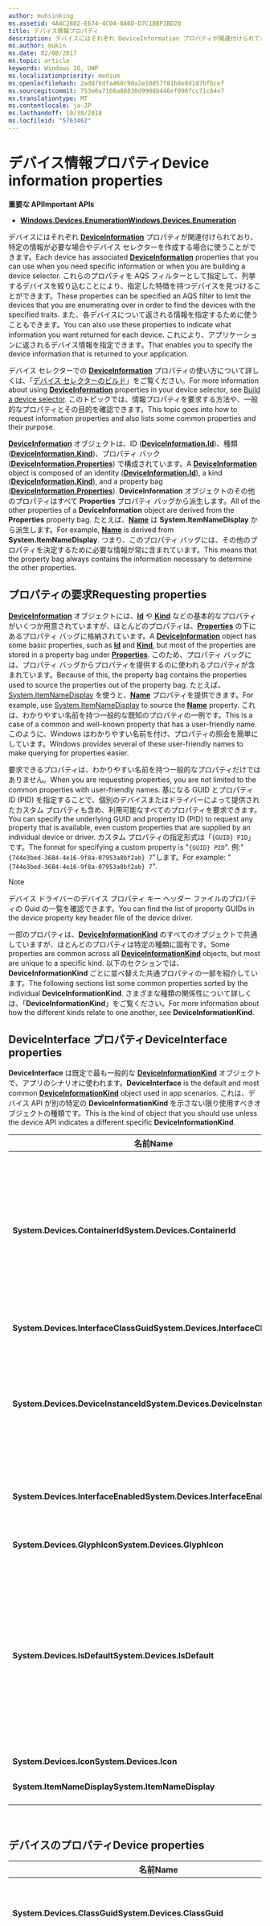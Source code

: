 ```yaml
---
author: muhsinking
ms.assetid: 4A4C2802-E674-4C04-8A6D-D7C1BBF1BD20
title: デバイス情報プロパティ
description: デバイスにはそれぞれ DeviceInformation プロパティが関連付けられており、特定の情報が必要な場合やデバイス セレクターを作成する場合に使うことができます。
ms.author: mukin
ms.date: 02/08/2017
ms.topic: article
keywords: Windows 10, UWP
ms.localizationpriority: medium
ms.openlocfilehash: 2ad87bdfa468c98a2e10d57f81b8e8d187bfbcef
ms.sourcegitcommit: 753e0a7160a88830d9908b446ef0907cc71c64e7
ms.translationtype: MT
ms.contentlocale: ja-JP
ms.lasthandoff: 10/30/2018
ms.locfileid: "5763462"
---
```

# <a name="device-information-properties"></a><span data-ttu-id="94efa-104">デバイス情報プロパティ</span><span class="sxs-lookup"><span data-stu-id="94efa-104">Device information properties</span></span>



**<span data-ttu-id="94efa-105">重要な API</span><span class="sxs-lookup"><span data-stu-id="94efa-105">Important APIs</span></span>**

- [**<span data-ttu-id="94efa-106">Windows.Devices.Enumeration</span><span class="sxs-lookup"><span data-stu-id="94efa-106">Windows.Devices.Enumeration</span></span>**](https://docs.microsoft.com/en-us/uwp/api/Windows.Devices.Enumeration)

<span data-ttu-id="94efa-107">デバイスにはそれぞれ [**DeviceInformation**](https://msdn.microsoft.com/library/windows/apps/BR225393) プロパティが関連付けられており、特定の情報が必要な場合やデバイス セレクターを作成する場合に使うことができます。</span><span class="sxs-lookup"><span data-stu-id="94efa-107">Each device has associated [**DeviceInformation**](https://msdn.microsoft.com/library/windows/apps/BR225393) properties that you can use when you need specific information or when you are building a device selector.</span></span> <span data-ttu-id="94efa-108">これらのプロパティを AQS フィルターとして指定して、列挙するデバイスを絞り込むことにより、指定した特徴を持つデバイスを見つけることができます。</span><span class="sxs-lookup"><span data-stu-id="94efa-108">These properties can be specified an AQS filter to limit the devices that you are enumerating over in order to find the devices with the specified traits.</span></span> <span data-ttu-id="94efa-109">また、各デバイスについて返される情報を指定するために使うこともできます。</span><span class="sxs-lookup"><span data-stu-id="94efa-109">You can also use these properties to indicate what information you want returned for each device.</span></span> <span data-ttu-id="94efa-110">これにより、アプリケーションに返されるデバイス情報を指定できます。</span><span class="sxs-lookup"><span data-stu-id="94efa-110">That enables you to specify the device information that is returned to your application.</span></span>

<span data-ttu-id="94efa-111">デバイス セレクターでの [**DeviceInformation**](https://msdn.microsoft.com/library/windows/apps/BR225393) プロパティの使い方について詳しくは、「[デバイス セレクターのビルド](build-a-device-selector.md)」をご覧ください。</span><span class="sxs-lookup"><span data-stu-id="94efa-111">For more information about using [**DeviceInformation**](https://msdn.microsoft.com/library/windows/apps/BR225393) properties in your device selector, see [Build a device selector](build-a-device-selector.md).</span></span> <span data-ttu-id="94efa-112">このトピックでは、情報プロパティを要求する方法や、一般的なプロパティとその目的を確認できます。</span><span class="sxs-lookup"><span data-stu-id="94efa-112">This topic goes into how to request information properties and also lists some common properties and their purpose.</span></span>

<span data-ttu-id="94efa-113">[**DeviceInformation**](https://msdn.microsoft.com/library/windows/apps/BR225393) オブジェクトは、ID ([**DeviceInformation.Id**](https://msdn.microsoft.com/library/windows/apps/windows.devices.enumeration.deviceinformation.id))、種類 ([**DeviceInformation.Kind**](https://msdn.microsoft.com/library/windows/apps/windows.devices.enumeration.deviceinformation.kind.aspx))、プロパティ バック ([**DeviceInformation.Properties**](https://msdn.microsoft.com/library/windows/apps/windows.devices.enumeration.deviceinformation.properties.aspx)) で構成されています。</span><span class="sxs-lookup"><span data-stu-id="94efa-113">A [**DeviceInformation**](https://msdn.microsoft.com/library/windows/apps/BR225393) object is composed of an identity ([**DeviceInformation.Id**](https://msdn.microsoft.com/library/windows/apps/windows.devices.enumeration.deviceinformation.id)), a kind ([**DeviceInformation.Kind**](https://msdn.microsoft.com/library/windows/apps/windows.devices.enumeration.deviceinformation.kind.aspx)), and a property bag ([**DeviceInformation.Properties**](https://msdn.microsoft.com/library/windows/apps/windows.devices.enumeration.deviceinformation.properties.aspx)).</span></span> <span data-ttu-id="94efa-114">**DeviceInformation** オブジェクトのその他のプロパティはすべて **Properties** プロパティ バッグから派生します。</span><span class="sxs-lookup"><span data-stu-id="94efa-114">All of the other properties of a **DeviceInformation** object are derived from the **Properties** property bag.</span></span> <span data-ttu-id="94efa-115">たとえば、[**Name**](https://msdn.microsoft.com/library/windows/apps/windows.devices.enumeration.deviceinformation.name) は **System.ItemNameDisplay** から派生します。</span><span class="sxs-lookup"><span data-stu-id="94efa-115">For example, [**Name**](https://msdn.microsoft.com/library/windows/apps/windows.devices.enumeration.deviceinformation.name) is derived from **System.ItemNameDisplay**.</span></span> <span data-ttu-id="94efa-116">つまり、このプロパティ バッグには、その他のプロパティを決定するために必要な情報が常に含まれています。</span><span class="sxs-lookup"><span data-stu-id="94efa-116">This means that the property bag always contains the information necessary to determine the other properties.</span></span>

## <a name="requesting-properties"></a><span data-ttu-id="94efa-117">プロパティの要求</span><span class="sxs-lookup"><span data-stu-id="94efa-117">Requesting properties</span></span>

<span data-ttu-id="94efa-118">[**DeviceInformation**](https://msdn.microsoft.com/library/windows/apps/BR225393) オブジェクトには、[**Id**](https://msdn.microsoft.com/library/windows/apps/windows.devices.enumeration.deviceinformation.id) や [**Kind**](https://msdn.microsoft.com/library/windows/apps/windows.devices.enumeration.deviceinformation.kind.aspx) などの基本的なプロパティがいくつか用意されていますが、ほとんどのプロパティは、[**Properties**](https://msdn.microsoft.com/library/windows/apps/windows.devices.enumeration.deviceinformation.properties.aspx) の下にあるプロパティ バッグに格納されています。</span><span class="sxs-lookup"><span data-stu-id="94efa-118">A [**DeviceInformation**](https://msdn.microsoft.com/library/windows/apps/BR225393) object has some basic properties, such as [**Id**](https://msdn.microsoft.com/library/windows/apps/windows.devices.enumeration.deviceinformation.id) and [**Kind**](https://msdn.microsoft.com/library/windows/apps/windows.devices.enumeration.deviceinformation.kind.aspx), but most of the properties are stored in a property bag under [**Properties**](https://msdn.microsoft.com/library/windows/apps/windows.devices.enumeration.deviceinformation.properties.aspx).</span></span> <span data-ttu-id="94efa-119">このため、プロパティ バッグには、プロパティ バッグからプロパティを提供するのに使われるプロパティが含まれています。</span><span class="sxs-lookup"><span data-stu-id="94efa-119">Because of this, the property bag contains the properties used to source the properties out of the property bag.</span></span> <span data-ttu-id="94efa-120">たとえば、[System.ItemNameDisplay](https://msdn.microsoft.com/library/windows/desktop/Bb760770) を使うと、[**Name**](https://msdn.microsoft.com/library/windows/apps/windows.devices.enumeration.deviceinformation.name) プロパティを提供できます。</span><span class="sxs-lookup"><span data-stu-id="94efa-120">For example, use [System.ItemNameDisplay](https://msdn.microsoft.com/library/windows/desktop/Bb760770) to source the [**Name**](https://msdn.microsoft.com/library/windows/apps/windows.devices.enumeration.deviceinformation.name) property.</span></span> <span data-ttu-id="94efa-121">これは、わかりやすい名前を持つ一般的な既知のプロパティの一例です。</span><span class="sxs-lookup"><span data-stu-id="94efa-121">This is a case of a common and well-known property that has a user-friendly name.</span></span> <span data-ttu-id="94efa-122">このように、Windows はわかりやすい名前を付け、プロパティの照会を簡単にしています。</span><span class="sxs-lookup"><span data-stu-id="94efa-122">Windows provides several of these user-friendly names to make querying for properties easier.</span></span>

<span data-ttu-id="94efa-123">要求できるプロパティは、わかりやすい名前を持つ一般的なプロパティだけではありません。</span><span class="sxs-lookup"><span data-stu-id="94efa-123">When you are requesting properties, you are not limited to the common properties with user-friendly names.</span></span> <span data-ttu-id="94efa-124">基になる GUID とプロパティ ID (PID) を指定することで、個別のデバイスまたはドライバーによって提供されたカスタム プロパティも含め、利用可能なすべてのプロパティを要求できます。</span><span class="sxs-lookup"><span data-stu-id="94efa-124">You can specify the underlying GUID and property ID (PID) to request any property that is available, even custom properties that are supplied by an individual device or driver.</span></span> <span data-ttu-id="94efa-125">カスタム プロパティの指定形式は「`{GUID} PID`」です。</span><span class="sxs-lookup"><span data-stu-id="94efa-125">The format for specifying a custom property is "`{GUID} PID`".</span></span> <span data-ttu-id="94efa-126">例:"`{744e3bed-3684-4e16-9f8a-07953a8bf2ab} 7`"します。</span><span class="sxs-lookup"><span data-stu-id="94efa-126">For example: "`{744e3bed-3684-4e16-9f8a-07953a8bf2ab} 7`".</span></span> 

> [!Note]
> <span data-ttu-id="94efa-127">デバイス ドライバーのデバイス プロパティ キー ヘッダー ファイルのプロパティの Guid の一覧を確認できます。</span><span class="sxs-lookup"><span data-stu-id="94efa-127">You can find the list of property GUIDs in the device property key header file of the device driver.</span></span>

<span data-ttu-id="94efa-128">一部のプロパティは、[**DeviceInformationKind**](https://msdn.microsoft.com/library/windows/apps/windows.devices.enumeration.deviceinformationkind) のすべてのオブジェクトで共通していますが、ほとんどのプロパティは特定の種類に固有です。</span><span class="sxs-lookup"><span data-stu-id="94efa-128">Some properties are common across all [**DeviceInformationKind**](https://msdn.microsoft.com/library/windows/apps/windows.devices.enumeration.deviceinformationkind) objects, but most are unique to a specific kind.</span></span> <span data-ttu-id="94efa-129">以下のセクションでは、**DeviceInformationKind** ごとに並べ替えた共通プロパティの一部を紹介しています。</span><span class="sxs-lookup"><span data-stu-id="94efa-129">The following sections list some common properties sorted by the individual **DeviceInformationKind**.</span></span> <span data-ttu-id="94efa-130">さまざまな種類の関係性について詳しくは、「**DeviceInformationKind**」をご覧ください。</span><span class="sxs-lookup"><span data-stu-id="94efa-130">For more information about how the different kinds relate to one another, see **DeviceInformationKind**.</span></span>

## <a name="deviceinterface-properties"></a><span data-ttu-id="94efa-131">DeviceInterface プロパティ</span><span class="sxs-lookup"><span data-stu-id="94efa-131">DeviceInterface properties</span></span>

<span data-ttu-id="94efa-132">**DeviceInterface** は既定で最も一般的な [**DeviceInformationKind**](https://msdn.microsoft.com/library/windows/apps/windows.devices.enumeration.deviceinformationkind) オブジェクトで、アプリのシナリオに使われます。</span><span class="sxs-lookup"><span data-stu-id="94efa-132">**DeviceInterface** is the default and most common [**DeviceInformationKind**](https://msdn.microsoft.com/library/windows/apps/windows.devices.enumeration.deviceinformationkind) object used in app scenarios.</span></span> <span data-ttu-id="94efa-133">これは、デバイス API が別の特定の **DeviceInformationKind** を示さない限り使用すべきオブジェクトの種類です。</span><span class="sxs-lookup"><span data-stu-id="94efa-133">This is the kind of object that you should use unless the device API indicates a different specific **DeviceInformationKind**.</span></span>

| <span data-ttu-id="94efa-134">名前</span><span class="sxs-lookup"><span data-stu-id="94efa-134">Name</span></span>                                  | <span data-ttu-id="94efa-135">種類</span><span class="sxs-lookup"><span data-stu-id="94efa-135">Type</span></span>    | <span data-ttu-id="94efa-136">説明</span><span class="sxs-lookup"><span data-stu-id="94efa-136">Description</span></span>                                                                                                                                                                                                                                                                                                                                                                                               |
|---------------------------------------|---------|-----------------------------------------------------------------------------------------------------------------------------------------------------------------------------------------------------------------------------------------------------------------------------------------------------------------------------------------------------------------------------------------------------------|
| **<span data-ttu-id="94efa-137">System.Devices.ContainerId</span><span class="sxs-lookup"><span data-stu-id="94efa-137">System.Devices.ContainerId</span></span>**        | <span data-ttu-id="94efa-138">GUID</span><span class="sxs-lookup"><span data-stu-id="94efa-138">GUID</span></span>    | <span data-ttu-id="94efa-139">この **DeviceInterface** を含む **Device** が含まれている **DeviceInformationKind.DeviceContainer** の ID。</span><span class="sxs-lookup"><span data-stu-id="94efa-139">Identity of the **DeviceInformationKind.DeviceContainer** that contains the **Device** containing this **DeviceInterface**.</span></span> <span data-ttu-id="94efa-140">この値を **DeviceInformationKind.DeviceContainer** と共に [**CreateFromIdAsync**](https://msdn.microsoft.com/library/windows/apps/windows.devices.enumeration.deviceinformation.createfromidasync) に渡すと、適切なコンテナーを見つけることができます。</span><span class="sxs-lookup"><span data-stu-id="94efa-140">You can pass this value to [**CreateFromIdAsync**](https://msdn.microsoft.com/library/windows/apps/windows.devices.enumeration.deviceinformation.createfromidasync) along with **DeviceInformationKind.DeviceContainer** to find the appropriate container.</span></span>                                                                                    |
| **<span data-ttu-id="94efa-141">System.Devices.InterfaceClassGuid</span><span class="sxs-lookup"><span data-stu-id="94efa-141">System.Devices.InterfaceClassGuid</span></span>** | <span data-ttu-id="94efa-142">GUID</span><span class="sxs-lookup"><span data-stu-id="94efa-142">GUID</span></span>    | <span data-ttu-id="94efa-143">このインターフェイスが表すインターフェイス クラス GUID。</span><span class="sxs-lookup"><span data-stu-id="94efa-143">The interface class GUID this interface represents.</span></span>                                                                                                                                                                                                                                                                                                                                                       |
| **<span data-ttu-id="94efa-144">System.Devices.DeviceInstanceId</span><span class="sxs-lookup"><span data-stu-id="94efa-144">System.Devices.DeviceInstanceId</span></span>**   | <span data-ttu-id="94efa-145">String</span><span class="sxs-lookup"><span data-stu-id="94efa-145">String</span></span>  | <span data-ttu-id="94efa-146">親 **DeviceInformationKind.Device** の ID。</span><span class="sxs-lookup"><span data-stu-id="94efa-146">Identity of the parent **DeviceInformationKind.Device**.</span></span> <span data-ttu-id="94efa-147">この値を **DeviceInformationKind.Device** と共に [**CreateFromIdAsync**](https://msdn.microsoft.com/library/windows/apps/windows.devices.enumeration.deviceinformation.createfromidasync) に渡すと、適切なデバイスを見つけることができます。</span><span class="sxs-lookup"><span data-stu-id="94efa-147">You can pass this value to [**CreateFromIdAsync**](https://msdn.microsoft.com/library/windows/apps/windows.devices.enumeration.deviceinformation.createfromidasync) along with **DeviceInformationKind.Device** to find the appropriate device.</span></span>                                                                                                                                                                   |
| **<span data-ttu-id="94efa-148">System.Devices.InterfaceEnabled</span><span class="sxs-lookup"><span data-stu-id="94efa-148">System.Devices.InterfaceEnabled</span></span>**   | <span data-ttu-id="94efa-149">Boolean</span><span class="sxs-lookup"><span data-stu-id="94efa-149">Boolean</span></span> | <span data-ttu-id="94efa-150">インターフェイスが有効かどうかを示します。</span><span class="sxs-lookup"><span data-stu-id="94efa-150">Indicates if the interface is enabled.</span></span> <span data-ttu-id="94efa-151">[**DeviceInformation.IsEnabled**](https://msdn.microsoft.com/library/windows/apps/windows.devices.enumeration.deviceinformation.isenabled) はこのプロパティから派生します。</span><span class="sxs-lookup"><span data-stu-id="94efa-151">[**DeviceInformation.IsEnabled**](https://msdn.microsoft.com/library/windows/apps/windows.devices.enumeration.deviceinformation.isenabled) is derived from this property.</span></span>                                                                                                                                                                                                                                                           |
| **<span data-ttu-id="94efa-152">System.Devices.GlyphIcon</span><span class="sxs-lookup"><span data-stu-id="94efa-152">System.Devices.GlyphIcon</span></span>**          | <span data-ttu-id="94efa-153">String</span><span class="sxs-lookup"><span data-stu-id="94efa-153">String</span></span>  | <span data-ttu-id="94efa-154">グリフのアイコン パス。</span><span class="sxs-lookup"><span data-stu-id="94efa-154">Icon path for the glyph.</span></span>                                                                                                                                                                                                                                                                                                                                                                                  |
| **<span data-ttu-id="94efa-155">System.Devices.IsDefault</span><span class="sxs-lookup"><span data-stu-id="94efa-155">System.Devices.IsDefault</span></span>**          | <span data-ttu-id="94efa-156">Boolean</span><span class="sxs-lookup"><span data-stu-id="94efa-156">Boolean</span></span> | <span data-ttu-id="94efa-157">これが **System.Devices.InterfaceClassGuid** の既定のデバイスかどうかを示します。</span><span class="sxs-lookup"><span data-stu-id="94efa-157">Indicates whether this is the default device for the **System.Devices.InterfaceClassGuid**.</span></span> <span data-ttu-id="94efa-158">これは主にプリンターに使われます。</span><span class="sxs-lookup"><span data-stu-id="94efa-158">This is mainly used for printers.</span></span> <span data-ttu-id="94efa-159">オーディオの既定値が複数存在するため、これはオーディオでは機能しません。</span><span class="sxs-lookup"><span data-stu-id="94efa-159">This does not work for audio since there are multiple audio defaults.</span></span> <span data-ttu-id="94efa-160">オーディオの既定値を取得するには、[**GetDefaultAudioRenderId**](https://msdn.microsoft.com/library/windows/apps/BR226819) または [**GetDefaultAudioCaptureId**](https://msdn.microsoft.com/library/windows/apps/BR226818) を使います。</span><span class="sxs-lookup"><span data-stu-id="94efa-160">Use [**GetDefaultAudioRenderId**](https://msdn.microsoft.com/library/windows/apps/BR226819) or [**GetDefaultAudioCaptureId**](https://msdn.microsoft.com/library/windows/apps/BR226818) to get audio defaults.</span></span> |
| **<span data-ttu-id="94efa-161">System.Devices.Icon</span><span class="sxs-lookup"><span data-stu-id="94efa-161">System.Devices.Icon</span></span>**               | <span data-ttu-id="94efa-162">String</span><span class="sxs-lookup"><span data-stu-id="94efa-162">String</span></span>  | <span data-ttu-id="94efa-163">アイコンのパス。</span><span class="sxs-lookup"><span data-stu-id="94efa-163">Icon path.</span></span>                                                                                                                                                                                                                                                                                                                                                                                                |
| **<span data-ttu-id="94efa-164">System.ItemNameDisplay</span><span class="sxs-lookup"><span data-stu-id="94efa-164">System.ItemNameDisplay</span></span>**            | <span data-ttu-id="94efa-165">String</span><span class="sxs-lookup"><span data-stu-id="94efa-165">String</span></span>  | <span data-ttu-id="94efa-166">デバイス オブジェクトに最適な表示名。</span><span class="sxs-lookup"><span data-stu-id="94efa-166">The best display name for the device object.</span></span>                                                                                                                                                                                                                                                                                                                                                              |

 

## <a name="device-properties"></a><span data-ttu-id="94efa-167">デバイスのプロパティ</span><span class="sxs-lookup"><span data-stu-id="94efa-167">Device properties</span></span>

| <span data-ttu-id="94efa-168">名前</span><span class="sxs-lookup"><span data-stu-id="94efa-168">Name</span></span>                                  | <span data-ttu-id="94efa-169">種類</span><span class="sxs-lookup"><span data-stu-id="94efa-169">Type</span></span>       | <span data-ttu-id="94efa-170">説明</span><span class="sxs-lookup"><span data-stu-id="94efa-170">Description</span></span>                                                                                                                                                                                                                                                                              |
|---------------------------------------|------------|------------------------------------------------------------------------------------------------------------------------------------------------------------------------------------------------------------------------------------------------------------------------------------------|
| **<span data-ttu-id="94efa-171">System.Devices.ClassGuid</span><span class="sxs-lookup"><span data-stu-id="94efa-171">System.Devices.ClassGuid</span></span>**          | <span data-ttu-id="94efa-172">GUID</span><span class="sxs-lookup"><span data-stu-id="94efa-172">GUID</span></span>       | <span data-ttu-id="94efa-173">デバイスのインストール時に使われるデバイス クラス。</span><span class="sxs-lookup"><span data-stu-id="94efa-173">Device class used during device installation.</span></span> <span data-ttu-id="94efa-174">詳しくは、「[デバイス セットアップ クラス](https://msdn.microsoft.com/library/windows/hardware/Ff541509)」をご覧ください。</span><span class="sxs-lookup"><span data-stu-id="94efa-174">For more information, see [Device Setup Classes](https://msdn.microsoft.com/library/windows/hardware/Ff541509).</span></span>                                                                                                                                                            |
| **<span data-ttu-id="94efa-175">System.Devices.CompatibleIds</span><span class="sxs-lookup"><span data-stu-id="94efa-175">System.Devices.CompatibleIds</span></span>**      | <span data-ttu-id="94efa-176">String\[\]</span><span class="sxs-lookup"><span data-stu-id="94efa-176">String\[\]</span></span> | <span data-ttu-id="94efa-177">デバイスの互換性 ID。</span><span class="sxs-lookup"><span data-stu-id="94efa-177">The compatible ids of the device.</span></span> <span data-ttu-id="94efa-178">Windows がデバイスにインストールする最適なドライバーを決める場合に、これらが使われます。</span><span class="sxs-lookup"><span data-stu-id="94efa-178">These are used when Windows is determining the best driver to install on the device.</span></span> <span data-ttu-id="94efa-179">詳しくは、「[互換性 ID](https://msdn.microsoft.com/library/windows/hardware/Ff539950)」をご覧ください。</span><span class="sxs-lookup"><span data-stu-id="94efa-179">For more information, see [Compatible ID](https://msdn.microsoft.com/library/windows/hardware/Ff539950).</span></span>                                                                                                |
| **<span data-ttu-id="94efa-180">System.Devices.ContainerId</span><span class="sxs-lookup"><span data-stu-id="94efa-180">System.Devices.ContainerId</span></span>**        | <span data-ttu-id="94efa-181">GUID</span><span class="sxs-lookup"><span data-stu-id="94efa-181">GUID</span></span>       | <span data-ttu-id="94efa-182">このデバイスを含む **DeviceInformationKind.DeviceContainer** の ID。</span><span class="sxs-lookup"><span data-stu-id="94efa-182">Identity of the **DeviceInformationKind.DeviceContainer** that includes this device.</span></span> <span data-ttu-id="94efa-183">この値を **DeviceInformationKind.DeviceContainer** と共に [**CreateFromIdAsync**](https://msdn.microsoft.com/library/windows/apps/windows.devices.enumeration.deviceinformation.createfromidasync) に渡すと、適切なコンテナーを見つけることができます。</span><span class="sxs-lookup"><span data-stu-id="94efa-183">You can pass this value to [**CreateFromIdAsync**](https://msdn.microsoft.com/library/windows/apps/windows.devices.enumeration.deviceinformation.createfromidasync) along with **DeviceInformationKind.DeviceContainer** to find the appropriate container.</span></span>          |
| **<span data-ttu-id="94efa-184">System.Devices.DeviceCapabilities</span><span class="sxs-lookup"><span data-stu-id="94efa-184">System.Devices.DeviceCapabilities</span></span>** | <span data-ttu-id="94efa-185">UInt32</span><span class="sxs-lookup"><span data-stu-id="94efa-185">UInt32</span></span>     | <span data-ttu-id="94efa-186">**CfgMgr32.h** で定義された CM\_DEVCAP\_X 機能フラグのビット単位の OR。</span><span class="sxs-lookup"><span data-stu-id="94efa-186">A bitwise-OR of the CM\_DEVCAP\_X capabilities flags that are defined in **CfgMgr32.h**.</span></span> <span data-ttu-id="94efa-187">詳しくは、「[**DEVPKEY\_Device\_Capabilities**](https://msdn.microsoft.com/library/windows/hardware/Ff542373)」をご覧ください。</span><span class="sxs-lookup"><span data-stu-id="94efa-187">For more information, see [**DEVPKEY\_Device\_Capabilities**](https://msdn.microsoft.com/library/windows/hardware/Ff542373).</span></span>                                                                                             |
| **<span data-ttu-id="94efa-188">System.Devices.DeviceHasProblem</span><span class="sxs-lookup"><span data-stu-id="94efa-188">System.Devices.DeviceHasProblem</span></span>**   | <span data-ttu-id="94efa-189">Boolean</span><span class="sxs-lookup"><span data-stu-id="94efa-189">Boolean</span></span>    | <span data-ttu-id="94efa-190">デバイスには現在問題があり、正しく機能していないと考えられます。</span><span class="sxs-lookup"><span data-stu-id="94efa-190">The device currently has a problem and is likely not functioning correctly.</span></span> <span data-ttu-id="94efa-191">ドライバーが古いか、見つからないか、無効である可能性があります。</span><span class="sxs-lookup"><span data-stu-id="94efa-191">This could be due to an outdated, missing, or invalid driver.</span></span>                                                                                                                                                |
| **<span data-ttu-id="94efa-192">System.Devices.DeviceInstanceId</span><span class="sxs-lookup"><span data-stu-id="94efa-192">System.Devices.DeviceInstanceId</span></span>**   | <span data-ttu-id="94efa-193">String</span><span class="sxs-lookup"><span data-stu-id="94efa-193">String</span></span>     | <span data-ttu-id="94efa-194">デバイスの ID。</span><span class="sxs-lookup"><span data-stu-id="94efa-194">The identity of the device.</span></span> <span data-ttu-id="94efa-195">これは [**DeviceInformation.Id**](https://msdn.microsoft.com/library/windows/apps/windows.devices.enumeration.deviceinformation.id) の値でもあります。</span><span class="sxs-lookup"><span data-stu-id="94efa-195">This is also the value of [**DeviceInformation.Id**](https://msdn.microsoft.com/library/windows/apps/windows.devices.enumeration.deviceinformation.id).</span></span>                                                                                                                                                                       |
| **<span data-ttu-id="94efa-196">System.Devices.DeviceManufacturer</span><span class="sxs-lookup"><span data-stu-id="94efa-196">System.Devices.DeviceManufacturer</span></span>** | <span data-ttu-id="94efa-197">String</span><span class="sxs-lookup"><span data-stu-id="94efa-197">String</span></span>     | <span data-ttu-id="94efa-198">デバイスの製造元。</span><span class="sxs-lookup"><span data-stu-id="94efa-198">The manufacturer of the device.</span></span>                                                                                                                                                                                                                                                          |
| **<span data-ttu-id="94efa-199">System.Devices.HardwareIds</span><span class="sxs-lookup"><span data-stu-id="94efa-199">System.Devices.HardwareIds</span></span>**        | <span data-ttu-id="94efa-200">String\[\]</span><span class="sxs-lookup"><span data-stu-id="94efa-200">String\[\]</span></span> | <span data-ttu-id="94efa-201">デバイスのハードウェア ID。</span><span class="sxs-lookup"><span data-stu-id="94efa-201">The hardware ids of the device.</span></span> <span data-ttu-id="94efa-202">インストールに最適なドライバーを決める場合に、Windows がこれらの ID を使います。</span><span class="sxs-lookup"><span data-stu-id="94efa-202">Windows uses these ids when determining the best driver to install.</span></span> <span data-ttu-id="94efa-203">デバイスのベンダーは、このプロパティを使ってアプリからデバイスを識別します。</span><span class="sxs-lookup"><span data-stu-id="94efa-203">Device vendors can use this property to identify their device from their app.</span></span> <span data-ttu-id="94efa-204">詳しくは、「[ハードウェア ID](https://msdn.microsoft.com/library/windows/hardware/Ff546152)」をご覧ください。</span><span class="sxs-lookup"><span data-stu-id="94efa-204">For more information, see [Hardware ID](https://msdn.microsoft.com/library/windows/hardware/Ff546152).</span></span>                                         |
| **<span data-ttu-id="94efa-205">System.Devices.Parent</span><span class="sxs-lookup"><span data-stu-id="94efa-205">System.Devices.Parent</span></span>**             | <span data-ttu-id="94efa-206">String</span><span class="sxs-lookup"><span data-stu-id="94efa-206">String</span></span>     | <span data-ttu-id="94efa-207">親デバイスの [**DeviceInformation.Id**](https://msdn.microsoft.com/library/windows/apps/windows.devices.enumeration.deviceinformation.id)。</span><span class="sxs-lookup"><span data-stu-id="94efa-207">The [**DeviceInformation.Id**](https://msdn.microsoft.com/library/windows/apps/windows.devices.enumeration.deviceinformation.id) of the parent device.</span></span> <span data-ttu-id="94efa-208">これは接続親であり、**DeviceContainer** 親ではありません。</span><span class="sxs-lookup"><span data-stu-id="94efa-208">This is the connection parent, not the **DeviceContainer** parent.</span></span>                                                                                                                                 |
| **<span data-ttu-id="94efa-209">System.Devices.Present</span><span class="sxs-lookup"><span data-stu-id="94efa-209">System.Devices.Present</span></span>**            | <span data-ttu-id="94efa-210">Boolean</span><span class="sxs-lookup"><span data-stu-id="94efa-210">Boolean</span></span>    | <span data-ttu-id="94efa-211">デバイスが現在存在し、利用できるかどうかを示します。</span><span class="sxs-lookup"><span data-stu-id="94efa-211">Indicates whether the device is currently present and available.</span></span>                                                                                                                                                                                                                         |
| **<span data-ttu-id="94efa-212">System.ItemNameDisplay</span><span class="sxs-lookup"><span data-stu-id="94efa-212">System.ItemNameDisplay</span></span>**            | <span data-ttu-id="94efa-213">String</span><span class="sxs-lookup"><span data-stu-id="94efa-213">String</span></span>     | <span data-ttu-id="94efa-214">このデバイス オブジェクトに最適な表示名。</span><span class="sxs-lookup"><span data-stu-id="94efa-214">The best display name for this device object.</span></span> <span data-ttu-id="94efa-215">この場合は、これがユーザーにとって最適な名前であるとは限りません。</span><span class="sxs-lookup"><span data-stu-id="94efa-215">In this case, this is not necessarily the best name for users.</span></span> <span data-ttu-id="94efa-216">関連付けられている **DeviceContainer** または **DeviceInterface** の **System.ItemNameDisplay** を参照すると、もっとわかりやすい名前が見つかる可能性があります。</span><span class="sxs-lookup"><span data-stu-id="94efa-216">A more likely candidate for a user-friendly name could be found by referencing the **System.ItemNameDisplay** of the associated **DeviceContainer** or **DeviceInterface**.</span></span> |

 

## <a name="devicecontainer-properties"></a><span data-ttu-id="94efa-217">DeviceContainer プロパティ</span><span class="sxs-lookup"><span data-stu-id="94efa-217">DeviceContainer properties</span></span>

| <span data-ttu-id="94efa-218">名前</span><span class="sxs-lookup"><span data-stu-id="94efa-218">Name</span></span>                              | <span data-ttu-id="94efa-219">種類</span><span class="sxs-lookup"><span data-stu-id="94efa-219">Type</span></span>       | <span data-ttu-id="94efa-220">説明</span><span class="sxs-lookup"><span data-stu-id="94efa-220">Description</span></span>                                                                                                                                                        |
|-----------------------------------|------------|--------------------------------------------------------------------------------------------------------------------------------------------------------------------|
| **<span data-ttu-id="94efa-221">System.Devices.Category</span><span class="sxs-lookup"><span data-stu-id="94efa-221">System.Devices.Category</span></span>**       | <span data-ttu-id="94efa-222">String\[\]</span><span class="sxs-lookup"><span data-stu-id="94efa-222">String\[\]</span></span> | <span data-ttu-id="94efa-223">デバイスが属しているカテゴリの説明の一覧。</span><span class="sxs-lookup"><span data-stu-id="94efa-223">A list of descriptions of the categories the device belongs to.</span></span> <span data-ttu-id="94efa-224">この一覧で提供されるカテゴリは単数形です。</span><span class="sxs-lookup"><span data-stu-id="94efa-224">This list is provided as singular categories.</span></span> <span data-ttu-id="94efa-225">たとえば、「Display」、「Phone」、または「Audio device」です。</span><span class="sxs-lookup"><span data-stu-id="94efa-225">For example, "Display", "Phone", or "Audio device".</span></span>  |
| **<span data-ttu-id="94efa-226">System.Devices.CategoryIds</span><span class="sxs-lookup"><span data-stu-id="94efa-226">System.Devices.CategoryIds</span></span>**    | <span data-ttu-id="94efa-227">String\[\]</span><span class="sxs-lookup"><span data-stu-id="94efa-227">String\[\]</span></span> | <span data-ttu-id="94efa-228">このデバイスが属しているカテゴリの一覧が含まれています。</span><span class="sxs-lookup"><span data-stu-id="94efa-228">Contains a list of categories this device belongs to.</span></span> <span data-ttu-id="94efa-229">たとえば、**Audio.Headphone**、**Display.Monitor**、または **Input.Gaming** です。</span><span class="sxs-lookup"><span data-stu-id="94efa-229">For example, **Audio.Headphone**, **Display.Monitor**, or **Input.Gaming**.</span></span>                                  |
| **<span data-ttu-id="94efa-230">System.Devices.CategoryPlural</span><span class="sxs-lookup"><span data-stu-id="94efa-230">System.Devices.CategoryPlural</span></span>** | <span data-ttu-id="94efa-231">String\[\]</span><span class="sxs-lookup"><span data-stu-id="94efa-231">String\[\]</span></span> | <span data-ttu-id="94efa-232">デバイスが属しているカテゴリの説明の一覧。</span><span class="sxs-lookup"><span data-stu-id="94efa-232">A list of descriptions of the categories the device belongs to.</span></span> <span data-ttu-id="94efa-233">この一覧で提供されるカテゴリは複数形です。</span><span class="sxs-lookup"><span data-stu-id="94efa-233">This list is provided as plural categories.</span></span> <span data-ttu-id="94efa-234">たとえば、「Displays」、「Phones」、または「Audio devices」です。</span><span class="sxs-lookup"><span data-stu-id="94efa-234">For example, "Displays", "Phones", or "Audio devices".</span></span> |
| **<span data-ttu-id="94efa-235">System.Devices.CompatibleIds</span><span class="sxs-lookup"><span data-stu-id="94efa-235">System.Devices.CompatibleIds</span></span>**  | <span data-ttu-id="94efa-236">String\[\]</span><span class="sxs-lookup"><span data-stu-id="94efa-236">String\[\]</span></span> | <span data-ttu-id="94efa-237">すべての **DeviceInformationKind.Device** 子オブジェクトの互換性 ID のコレクション。</span><span class="sxs-lookup"><span data-stu-id="94efa-237">The collection of compatible ids for all the child **DeviceInformationKind.Device** objects.</span></span>                                                                       |
| **<span data-ttu-id="94efa-238">System.Devices.Connected</span><span class="sxs-lookup"><span data-stu-id="94efa-238">System.Devices.Connected</span></span>**      | <span data-ttu-id="94efa-239">Boolean</span><span class="sxs-lookup"><span data-stu-id="94efa-239">Boolean</span></span>    | <span data-ttu-id="94efa-240">デバイスが現在システムに接続されているかどうかを示します。</span><span class="sxs-lookup"><span data-stu-id="94efa-240">Indicates whether the device is currently connected to the system or not.</span></span>                                                                                          |
| **<span data-ttu-id="94efa-241">System.Devices.GlyphIcon</span><span class="sxs-lookup"><span data-stu-id="94efa-241">System.Devices.GlyphIcon</span></span>**      | <span data-ttu-id="94efa-242">String</span><span class="sxs-lookup"><span data-stu-id="94efa-242">String</span></span>     | <span data-ttu-id="94efa-243">グリフのアイコン パス。</span><span class="sxs-lookup"><span data-stu-id="94efa-243">Icon path for the glyph.</span></span>                                                                                                                                           |
| **<span data-ttu-id="94efa-244">System.Devices.HardwareIds</span><span class="sxs-lookup"><span data-stu-id="94efa-244">System.Devices.HardwareIds</span></span>**    | <span data-ttu-id="94efa-245">String\[\]</span><span class="sxs-lookup"><span data-stu-id="94efa-245">String\[\]</span></span> | <span data-ttu-id="94efa-246">すべての **DeviceInformationKind.Device** 子オブジェクトのハードウェア ID のコレクション。</span><span class="sxs-lookup"><span data-stu-id="94efa-246">The collection of hardware ids for all the child **DeviceInformationKind.Device** objects.</span></span>                                                                         |
| **<span data-ttu-id="94efa-247">System.Devices.Icon</span><span class="sxs-lookup"><span data-stu-id="94efa-247">System.Devices.Icon</span></span>**           | <span data-ttu-id="94efa-248">String</span><span class="sxs-lookup"><span data-stu-id="94efa-248">String</span></span>     | <span data-ttu-id="94efa-249">アイコンのパス。</span><span class="sxs-lookup"><span data-stu-id="94efa-249">Icon path.</span></span>                                                                                                                                                         |
| **<span data-ttu-id="94efa-250">System.Devices.LocalMachine</span><span class="sxs-lookup"><span data-stu-id="94efa-250">System.Devices.LocalMachine</span></span>**   | <span data-ttu-id="94efa-251">Boolean</span><span class="sxs-lookup"><span data-stu-id="94efa-251">Boolean</span></span>    | <span data-ttu-id="94efa-252">この **DeviceContainer** がシステム自体を示す場合は **true**、デバイスがシステム外部にある場合は **false**。</span><span class="sxs-lookup"><span data-stu-id="94efa-252">**True** if this **DeviceContainer** represents the system itself, **false** if the device is external to the system.</span></span>                                              |
| **<span data-ttu-id="94efa-253">System.Devices.Manufacturer</span><span class="sxs-lookup"><span data-stu-id="94efa-253">System.Devices.Manufacturer</span></span>**   | <span data-ttu-id="94efa-254">String</span><span class="sxs-lookup"><span data-stu-id="94efa-254">String</span></span>     | <span data-ttu-id="94efa-255">デバイスの製造元。</span><span class="sxs-lookup"><span data-stu-id="94efa-255">The manufacturer of the device.</span></span>                                                                                                                                    |
| **<span data-ttu-id="94efa-256">System.Devices.ModelName</span><span class="sxs-lookup"><span data-stu-id="94efa-256">System.Devices.ModelName</span></span>**      | <span data-ttu-id="94efa-257">String</span><span class="sxs-lookup"><span data-stu-id="94efa-257">String</span></span>     | <span data-ttu-id="94efa-258">デバイス コンテナーのモデル名。</span><span class="sxs-lookup"><span data-stu-id="94efa-258">Model name of the device container.</span></span>                                                                                                                                |
| **<span data-ttu-id="94efa-259">System.Devices.Paired</span><span class="sxs-lookup"><span data-stu-id="94efa-259">System.Devices.Paired</span></span>**         | <span data-ttu-id="94efa-260">Boolean</span><span class="sxs-lookup"><span data-stu-id="94efa-260">Boolean</span></span>    | <span data-ttu-id="94efa-261">**DeviceInformationKind.Device** 子オブジェクトのどれかが、現在システムとペアリングされたワイヤレス デバイスまたはネットワーク デバイスであるかどうかを示します。</span><span class="sxs-lookup"><span data-stu-id="94efa-261">Indicates whether any of the child **DeviceInformationKind.Device** objects are wireless or network devices that are currently paired with the system.</span></span>             |
| **<span data-ttu-id="94efa-262">System.ItemNameDisplay</span><span class="sxs-lookup"><span data-stu-id="94efa-262">System.ItemNameDisplay</span></span>**        | <span data-ttu-id="94efa-263">String</span><span class="sxs-lookup"><span data-stu-id="94efa-263">String</span></span>     | <span data-ttu-id="94efa-264">このデバイスに最適な表示名。</span><span class="sxs-lookup"><span data-stu-id="94efa-264">The best display name for this device.</span></span>                                                                                                                             |

 

## <a name="deviceinterfaceclass-properties"></a><span data-ttu-id="94efa-265">DeviceInterfaceClass プロパティ</span><span class="sxs-lookup"><span data-stu-id="94efa-265">DeviceInterfaceClass properties</span></span>

| <span data-ttu-id="94efa-266">名前</span><span class="sxs-lookup"><span data-stu-id="94efa-266">Name</span></span>                       | <span data-ttu-id="94efa-267">種類</span><span class="sxs-lookup"><span data-stu-id="94efa-267">Type</span></span>   | <span data-ttu-id="94efa-268">説明</span><span class="sxs-lookup"><span data-stu-id="94efa-268">Description</span></span>                            |
|----------------------------|--------|----------------------------------------|
| **<span data-ttu-id="94efa-269">System.ItemNameDisplay</span><span class="sxs-lookup"><span data-stu-id="94efa-269">System.ItemNameDisplay</span></span>** | <span data-ttu-id="94efa-270">String</span><span class="sxs-lookup"><span data-stu-id="94efa-270">String</span></span> | <span data-ttu-id="94efa-271">このデバイスに最適な表示名。</span><span class="sxs-lookup"><span data-stu-id="94efa-271">The best display name for this device.</span></span> |

 

## <a name="associationendpoint-properties"></a><span data-ttu-id="94efa-272">AssociationEndpoint プロパティ</span><span class="sxs-lookup"><span data-stu-id="94efa-272">AssociationEndpoint properties</span></span>

| <span data-ttu-id="94efa-273">名前</span><span class="sxs-lookup"><span data-stu-id="94efa-273">Name</span></span>                                  | <span data-ttu-id="94efa-274">種類</span><span class="sxs-lookup"><span data-stu-id="94efa-274">Type</span></span>       | <span data-ttu-id="94efa-275">説明</span><span class="sxs-lookup"><span data-stu-id="94efa-275">Description</span></span>                                                                                                                                                                                                                                                                                                                                                                                                                                                                            |
|---------------------------------------|------------|----------------------------------------------------------------------------------------------------------------------------------------------------------------------------------------------------------------------------------------------------------------------------------------------------------------------------------------------------------------------------------------------------------------------------------------------------------------------------------------|
| **<span data-ttu-id="94efa-276">System.Devices.Aep.AepId</span><span class="sxs-lookup"><span data-stu-id="94efa-276">System.Devices.Aep.AepId</span></span>**          | <span data-ttu-id="94efa-277">String</span><span class="sxs-lookup"><span data-stu-id="94efa-277">String</span></span>     | <span data-ttu-id="94efa-278">このデバイスの ID。</span><span class="sxs-lookup"><span data-stu-id="94efa-278">Identity of this device.</span></span> <span data-ttu-id="94efa-279">これは [**DeviceInformation.Id**](https://msdn.microsoft.com/library/windows/apps/windows.devices.enumeration.deviceinformation.id) の値でもあります。</span><span class="sxs-lookup"><span data-stu-id="94efa-279">This is also the value of [**DeviceInformation.Id**](https://msdn.microsoft.com/library/windows/apps/windows.devices.enumeration.deviceinformation.id).</span></span>                                                                                                                                                                                                                                                                                                                                                                        |
| **<span data-ttu-id="94efa-280">System.Devices.Aep.CanPair</span><span class="sxs-lookup"><span data-stu-id="94efa-280">System.Devices.Aep.CanPair</span></span>**        | <span data-ttu-id="94efa-281">Boolean</span><span class="sxs-lookup"><span data-stu-id="94efa-281">Boolean</span></span>    | <span data-ttu-id="94efa-282">デバイスがシステムとペアリングされているかどうかを示します。</span><span class="sxs-lookup"><span data-stu-id="94efa-282">Indicates if the device can be paired with the system or not.</span></span> <span data-ttu-id="94efa-283">[**DeviceInformationPairing.CanPair**](https://msdn.microsoft.com/library/windows/apps/windows.devices.enumeration.deviceinformationpairing.canpair.aspx) はこのプロパティから派生します。</span><span class="sxs-lookup"><span data-stu-id="94efa-283">[**DeviceInformationPairing.CanPair**](https://msdn.microsoft.com/library/windows/apps/windows.devices.enumeration.deviceinformationpairing.canpair.aspx) is derived from this property.</span></span>                                                                                                                                                                                                                                                                                                       |
| **<span data-ttu-id="94efa-284">System.Devices.Aep.Category</span><span class="sxs-lookup"><span data-stu-id="94efa-284">System.Devices.Aep.Category</span></span>**       | <span data-ttu-id="94efa-285">String\[\]</span><span class="sxs-lookup"><span data-stu-id="94efa-285">String\[\]</span></span> | <span data-ttu-id="94efa-286">デバイスが含まれるカテゴリ。</span><span class="sxs-lookup"><span data-stu-id="94efa-286">The categories that the device is part of.</span></span> <span data-ttu-id="94efa-287">たとえば、プリンターやカメラです。</span><span class="sxs-lookup"><span data-stu-id="94efa-287">For example, printer or camera.</span></span>                                                                                                                                                                                                                                                                                                                                                                                                             |
| **<span data-ttu-id="94efa-288">System.Devices.Aep.ContainerId</span><span class="sxs-lookup"><span data-stu-id="94efa-288">System.Devices.Aep.ContainerId</span></span>**    | <span data-ttu-id="94efa-289">GUID</span><span class="sxs-lookup"><span data-stu-id="94efa-289">GUID</span></span>       | <span data-ttu-id="94efa-290">**AssociationEndpointContainer** 親オブジェクトの ID。</span><span class="sxs-lookup"><span data-stu-id="94efa-290">The id of the parent **AssociationEndpointContainer** object.</span></span>                                                                                                                                                                                                                                                                                                                                                                                                                          |
| **<span data-ttu-id="94efa-291">System.Devices.Aep.DeviceAddress</span><span class="sxs-lookup"><span data-stu-id="94efa-291">System.Devices.Aep.DeviceAddress</span></span>**  | <span data-ttu-id="94efa-292">String</span><span class="sxs-lookup"><span data-stu-id="94efa-292">String</span></span>     | <span data-ttu-id="94efa-293">デバイスのアドレス。</span><span class="sxs-lookup"><span data-stu-id="94efa-293">The address of the device.</span></span> <span data-ttu-id="94efa-294">デバイスがネットワーク デバイスの場合、これは IP アドレスです。</span><span class="sxs-lookup"><span data-stu-id="94efa-294">If the device is a network device, this is the IP address.</span></span>                                                                                                                                                                                                                                                                                                                                                                                                  |
| **<span data-ttu-id="94efa-295">System.Devices.Aep.IsConnected</span><span class="sxs-lookup"><span data-stu-id="94efa-295">System.Devices.Aep.IsConnected</span></span>**    | <span data-ttu-id="94efa-296">Boolean</span><span class="sxs-lookup"><span data-stu-id="94efa-296">Boolean</span></span>    | <span data-ttu-id="94efa-297">デバイスが現在システムに接続されているかどうかを示します。</span><span class="sxs-lookup"><span data-stu-id="94efa-297">Indicates if the device is currently connected to the system.</span></span>                                                                                                                                                                                                                                                                                                                                                                                                                          |
| **<span data-ttu-id="94efa-298">System.Devices.Aep.IsPaired</span><span class="sxs-lookup"><span data-stu-id="94efa-298">System.Devices.Aep.IsPaired</span></span>**       | <span data-ttu-id="94efa-299">Boolean</span><span class="sxs-lookup"><span data-stu-id="94efa-299">Boolean</span></span>    | <span data-ttu-id="94efa-300">デバイスが現在ペアリングされているかどうかを示します。</span><span class="sxs-lookup"><span data-stu-id="94efa-300">Indicates if the device is currently paired.</span></span> <span data-ttu-id="94efa-301">[**DeviceInformationPairing.IsPaired**](https://msdn.microsoft.com/library/windows/apps/windows.devices.enumeration.deviceinformationpairing.ispaired.aspx) はこのプロパティから派生します。</span><span class="sxs-lookup"><span data-stu-id="94efa-301">[**DeviceInformationPairing.IsPaired**](https://msdn.microsoft.com/library/windows/apps/windows.devices.enumeration.deviceinformationpairing.ispaired.aspx) is derived from this property.</span></span>                                                                                                                                                                                                                                                                                                                      |
| **<span data-ttu-id="94efa-302">System.Devices.Aep.IsPresent</span><span class="sxs-lookup"><span data-stu-id="94efa-302">System.Devices.Aep.IsPresent</span></span>**      | <span data-ttu-id="94efa-303">Boolean</span><span class="sxs-lookup"><span data-stu-id="94efa-303">Boolean</span></span>    | <span data-ttu-id="94efa-304">デバイスが現在存在するかどうか、つまり、デバイスが使用されていて、ネットワーク プロトコルまたはワイヤレス プロトコル経由で検出されているかどうかを示します。</span><span class="sxs-lookup"><span data-stu-id="94efa-304">Indicates if the device is currently present, meaning the device is live and discovered over the network or wireless protocol.</span></span> <span data-ttu-id="94efa-305">デバイスとシステムをペアリングすると、デバイスはキャッシュされます。</span><span class="sxs-lookup"><span data-stu-id="94efa-305">Once a device has been paired with the system, the device is cached.</span></span> <span data-ttu-id="94efa-306">この後、**AssociationEndpoint** オブジェクトを照会すると、デバイスは自動的に検出されます。</span><span class="sxs-lookup"><span data-stu-id="94efa-306">After this, the device will be automatically discovered when querying for **AssociationEndpoint** objects.</span></span> <span data-ttu-id="94efa-307">そのため、デバイスがクエリで検出されても、現在使用可能かどうかはわかりません。</span><span class="sxs-lookup"><span data-stu-id="94efa-307">Because of this, you cannot rely on just discovering the device with a query to indicate whether or not it is currently usable.</span></span> <span data-ttu-id="94efa-308">したがって、このプロパティが重要になります。</span><span class="sxs-lookup"><span data-stu-id="94efa-308">That is why this property is important.</span></span> |
| **<span data-ttu-id="94efa-309">System.Devices.Aep.Manufacturer</span><span class="sxs-lookup"><span data-stu-id="94efa-309">System.Devices.Aep.Manufacturer</span></span>**   | <span data-ttu-id="94efa-310">String</span><span class="sxs-lookup"><span data-stu-id="94efa-310">String</span></span>     | <span data-ttu-id="94efa-311">デバイスの製造元。</span><span class="sxs-lookup"><span data-stu-id="94efa-311">The manufacturer of the device.</span></span>                                                                                                                                                                                                                                                                                                                                                                                                                                                        |
| **<span data-ttu-id="94efa-312">System.Devices.Aep.ModelId</span><span class="sxs-lookup"><span data-stu-id="94efa-312">System.Devices.Aep.ModelId</span></span>**        | <span data-ttu-id="94efa-313">GUID</span><span class="sxs-lookup"><span data-stu-id="94efa-313">GUID</span></span>       | <span data-ttu-id="94efa-314">デバイスのモデル ID。</span><span class="sxs-lookup"><span data-stu-id="94efa-314">The model id of the device.</span></span>                                                                                                                                                                                                                                                                                                                                                                                                                                                            |
| **<span data-ttu-id="94efa-315">System.Devices.Aep.ModelName</span><span class="sxs-lookup"><span data-stu-id="94efa-315">System.Devices.Aep.ModelName</span></span>**      | <span data-ttu-id="94efa-316">String</span><span class="sxs-lookup"><span data-stu-id="94efa-316">String</span></span>     | <span data-ttu-id="94efa-317">デバイスのモデル名。</span><span class="sxs-lookup"><span data-stu-id="94efa-317">The model name of the device.</span></span>                                                                                                                                                                                                                                                                                                                                                                                                                                                          |
| **<span data-ttu-id="94efa-318">System.Devices.Aep.ProtocolId</span><span class="sxs-lookup"><span data-stu-id="94efa-318">System.Devices.Aep.ProtocolId</span></span>**     | <span data-ttu-id="94efa-319">GUID</span><span class="sxs-lookup"><span data-stu-id="94efa-319">GUID</span></span>       | <span data-ttu-id="94efa-320">この **AssocationEndpoint** デバイスの検出に使われたプロトコルを示します。</span><span class="sxs-lookup"><span data-stu-id="94efa-320">Indicates the protocol used to discover this **AssocationEndpoint** device.</span></span>                                                                                                                                                                                                                                                                                                                                                                                                            |
| **<span data-ttu-id="94efa-321">System.Devices.Aep.SignalStrength</span><span class="sxs-lookup"><span data-stu-id="94efa-321">System.Devices.Aep.SignalStrength</span></span>** | <span data-ttu-id="94efa-322">Int32</span><span class="sxs-lookup"><span data-stu-id="94efa-322">Int32</span></span>      | <span data-ttu-id="94efa-323">デバイスのシグナルの強さ。</span><span class="sxs-lookup"><span data-stu-id="94efa-323">The signal strength of the device.</span></span> <span data-ttu-id="94efa-324">このプロパティは、一部のプロトコルにのみ適用されます。</span><span class="sxs-lookup"><span data-stu-id="94efa-324">This property is only applicable for some protocols.</span></span>                                                                                                                                                                                                                                                                                                                                                                                                |
| **<span data-ttu-id="94efa-325">System.ItemNameDisplay</span><span class="sxs-lookup"><span data-stu-id="94efa-325">System.ItemNameDisplay</span></span>**            | <span data-ttu-id="94efa-326">String</span><span class="sxs-lookup"><span data-stu-id="94efa-326">String</span></span>     | <span data-ttu-id="94efa-327">デバイスに最適な表示名。</span><span class="sxs-lookup"><span data-stu-id="94efa-327">The best display name for the device.</span></span>                                                                                                                                                                                                                                                                                                                                                                                                                                                  |

 

## <a name="associationendpointcontainer-properties"></a><span data-ttu-id="94efa-328">AssociationEndpointContainer プロパティ</span><span class="sxs-lookup"><span data-stu-id="94efa-328">AssociationEndpointContainer properties</span></span>

| <span data-ttu-id="94efa-329">名前</span><span class="sxs-lookup"><span data-stu-id="94efa-329">Name</span></span>                                                | <span data-ttu-id="94efa-330">種類</span><span class="sxs-lookup"><span data-stu-id="94efa-330">Type</span></span>       | <span data-ttu-id="94efa-331">説明</span><span class="sxs-lookup"><span data-stu-id="94efa-331">Description</span></span>                                                                                                                                                                                                                                                                                                                                                                                                                                                                                                                  |
|-----------------------------------------------------|------------|------------------------------------------------------------------------------------------------------------------------------------------------------------------------------------------------------------------------------------------------------------------------------------------------------------------------------------------------------------------------------------------------------------------------------------------------------------------------------------------------------------------------------|
| **<span data-ttu-id="94efa-332">System.Devices.AepContainer.Categories</span><span class="sxs-lookup"><span data-stu-id="94efa-332">System.Devices.AepContainer.Categories</span></span>**          | <span data-ttu-id="94efa-333">String\[\]</span><span class="sxs-lookup"><span data-stu-id="94efa-333">String\[\]</span></span> | <span data-ttu-id="94efa-334">デバイスが含まれるカテゴリ。</span><span class="sxs-lookup"><span data-stu-id="94efa-334">The categories that the device is part of.</span></span> <span data-ttu-id="94efa-335">たとえば、プリンターやカメラです。</span><span class="sxs-lookup"><span data-stu-id="94efa-335">For example, printer or camera.</span></span>                                                                                                                                                                                                                                                                                                                                                                                                                                                   |
| **<span data-ttu-id="94efa-336">System.Devices.AepContainer.Children</span><span class="sxs-lookup"><span data-stu-id="94efa-336">System.Devices.AepContainer.Children</span></span>**            | <span data-ttu-id="94efa-337">String\[\]</span><span class="sxs-lookup"><span data-stu-id="94efa-337">String\[\]</span></span> | <span data-ttu-id="94efa-338">このコンテナーに格納される **AssocationEndpoint** オブジェクトの ID のコレクション。</span><span class="sxs-lookup"><span data-stu-id="94efa-338">The collection of ids for the **AssocationEndpoint** objects that are part of this container.</span></span>                                                                                                                                                                                                                                                                                                                                                                                                                                |
| **<span data-ttu-id="94efa-339">System.Devices.AepContainer.CanPair</span><span class="sxs-lookup"><span data-stu-id="94efa-339">System.Devices.AepContainer.CanPair</span></span>**             | <span data-ttu-id="94efa-340">Boolean</span><span class="sxs-lookup"><span data-stu-id="94efa-340">Boolean</span></span>    | <span data-ttu-id="94efa-341">子 **AssociationEndpoint** デバイスのいずれかをシステムとペアリングできるかどうかを示します。</span><span class="sxs-lookup"><span data-stu-id="94efa-341">Indicates if one of the child **AssociationEndpoint** devices can be paired with the system or not.</span></span> <span data-ttu-id="94efa-342">[**DeviceInformationPairing.CanPair**](https://msdn.microsoft.com/library/windows/apps/windows.devices.enumeration.deviceinformationpairing.canpair.aspx) はこのプロパティから派生します。</span><span class="sxs-lookup"><span data-stu-id="94efa-342">[**DeviceInformationPairing.CanPair**](https://msdn.microsoft.com/library/windows/apps/windows.devices.enumeration.deviceinformationpairing.canpair.aspx) is derived from this property.</span></span>                                                                                                                                                                                                                                                                                                       |
| **<span data-ttu-id="94efa-343">System.Devices.AepContainer.ContainerId</span><span class="sxs-lookup"><span data-stu-id="94efa-343">System.Devices.AepContainer.ContainerId</span></span>**         | <span data-ttu-id="94efa-344">GUID</span><span class="sxs-lookup"><span data-stu-id="94efa-344">GUID</span></span>       | <span data-ttu-id="94efa-345">このデバイスの ID。</span><span class="sxs-lookup"><span data-stu-id="94efa-345">Identity of this device.</span></span> <span data-ttu-id="94efa-346">これは [**DeviceInformation.Id**](https://msdn.microsoft.com/library/windows/apps/windows.devices.enumeration.deviceinformation.id) の値ですが、GUID 形式の値でもあります。</span><span class="sxs-lookup"><span data-stu-id="94efa-346">This is also the value of [**DeviceInformation.Id**](https://msdn.microsoft.com/library/windows/apps/windows.devices.enumeration.deviceinformation.id), but in GUID form.</span></span>                                                                                                                                                                                                                                                                                                                                                                                            |
| **<span data-ttu-id="94efa-347">System.Devices.AepContainer.IsPaired</span><span class="sxs-lookup"><span data-stu-id="94efa-347">System.Devices.AepContainer.IsPaired</span></span>**            | <span data-ttu-id="94efa-348">Boolean</span><span class="sxs-lookup"><span data-stu-id="94efa-348">Boolean</span></span>    | <span data-ttu-id="94efa-349">子 **AssociationEndpoint** デバイスのいずれかが現在ペアリングされているかどうかを示します。</span><span class="sxs-lookup"><span data-stu-id="94efa-349">Indicates if one of the child **AssociationEndpoint** devices is currently paired.</span></span> <span data-ttu-id="94efa-350">[**DeviceInformationPairing.IsPaired**](https://msdn.microsoft.com/library/windows/apps/windows.devices.enumeration.deviceinformationpairing.ispaired.aspx) はこのプロパティから派生します。</span><span class="sxs-lookup"><span data-stu-id="94efa-350">[**DeviceInformationPairing.IsPaired**](https://msdn.microsoft.com/library/windows/apps/windows.devices.enumeration.deviceinformationpairing.ispaired.aspx) is derived from this property.</span></span>                                                                                                                                                                                                                                                                                                                      |
| **<span data-ttu-id="94efa-351">System.Devices.AepContainer.IsPresent</span><span class="sxs-lookup"><span data-stu-id="94efa-351">System.Devices.AepContainer.IsPresent</span></span>**           | <span data-ttu-id="94efa-352">Boolean</span><span class="sxs-lookup"><span data-stu-id="94efa-352">Boolean</span></span>    | <span data-ttu-id="94efa-353">子 **AssociationEndpoint** デバイスのいずれかが現在存在するかどうか、つまり、デバイスが使用されていて、ネットワーク プロトコルまたはワイヤレス プロトコル経由で検出されているかどうかを示します。</span><span class="sxs-lookup"><span data-stu-id="94efa-353">Indicates if one of the child **AssociationEndpoint** devices is currently present, meaning the device is live and discovered over the network or wireless protocol.</span></span> <span data-ttu-id="94efa-354">デバイスとシステムをペアリングすると、デバイスはキャッシュされます。</span><span class="sxs-lookup"><span data-stu-id="94efa-354">Once a device has been paired with the system, the device is cached.</span></span> <span data-ttu-id="94efa-355">この後、**AssociationEndpoint** オブジェクトを照会すると、デバイスは自動的に検出されます。</span><span class="sxs-lookup"><span data-stu-id="94efa-355">After this, the device will be automatically discovered when querying for **AssociationEndpoint** objects.</span></span> <span data-ttu-id="94efa-356">そのため、デバイスがクエリで検出されても、現在使用可能かどうかはわかりません。</span><span class="sxs-lookup"><span data-stu-id="94efa-356">Because of this, you cannot rely on just discovering the device with a query to indicate whether or not it is currently usable.</span></span> <span data-ttu-id="94efa-357">したがって、このプロパティが重要になります。</span><span class="sxs-lookup"><span data-stu-id="94efa-357">That is why this property is important.</span></span> |
| **<span data-ttu-id="94efa-358">System.Devices.AepContainer.Manufacturer</span><span class="sxs-lookup"><span data-stu-id="94efa-358">System.Devices.AepContainer.Manufacturer</span></span>**        | <span data-ttu-id="94efa-359">String</span><span class="sxs-lookup"><span data-stu-id="94efa-359">String</span></span>     | <span data-ttu-id="94efa-360">デバイスの製造元。</span><span class="sxs-lookup"><span data-stu-id="94efa-360">The manufacturer of the device.</span></span>                                                                                                                                                                                                                                                                                                                                                                                                                                                                                              |
| **<span data-ttu-id="94efa-361">System.Devices.AepContainer.ModelIds</span><span class="sxs-lookup"><span data-stu-id="94efa-361">System.Devices.AepContainer.ModelIds</span></span>**            | <span data-ttu-id="94efa-362">String\[\]</span><span class="sxs-lookup"><span data-stu-id="94efa-362">String\[\]</span></span> | <span data-ttu-id="94efa-363">デバイスのモデル ID の一覧。</span><span class="sxs-lookup"><span data-stu-id="94efa-363">A list of model ids for the device.</span></span> <span data-ttu-id="94efa-364">各モデルは、string 形式の GUID です。</span><span class="sxs-lookup"><span data-stu-id="94efa-364">Each model is a GUID in string form.</span></span>                                                                                                                                                                                                                                                                                                                                                                                                                                                     |
| **<span data-ttu-id="94efa-365">System.Devices.AepContainer.ModelName</span><span class="sxs-lookup"><span data-stu-id="94efa-365">System.Devices.AepContainer.ModelName</span></span>**           | <span data-ttu-id="94efa-366">String</span><span class="sxs-lookup"><span data-stu-id="94efa-366">String</span></span>     | <span data-ttu-id="94efa-367">デバイスのモデル名。</span><span class="sxs-lookup"><span data-stu-id="94efa-367">The model name of the device.</span></span>                                                                                                                                                                                                                                                                                                                                                                                                                                                                                                |
| **<span data-ttu-id="94efa-368">System.Devices.AepContainer.ProtocolIds</span><span class="sxs-lookup"><span data-stu-id="94efa-368">System.Devices.AepContainer.ProtocolIds</span></span>**         | <span data-ttu-id="94efa-369">GUID\[\]</span><span class="sxs-lookup"><span data-stu-id="94efa-369">GUID\[\]</span></span>   | <span data-ttu-id="94efa-370">この **AssociationEndpointContainer** オブジェクトの構築に関係するプロトコル ID の一覧。</span><span class="sxs-lookup"><span data-stu-id="94efa-370">A list of protocol ids that have contributed to building this **AssociationEndpointContainer** object.</span></span> <span data-ttu-id="94efa-371">**AssociationEndpointContainer** デバイスは、同じ物理デバイスについてさまざまなプロトコルで検出された **AssociationEndpoint** デバイスをすべて集めて作成されることに注意してください。</span><span class="sxs-lookup"><span data-stu-id="94efa-371">Keep in mind that an **AssociationEndpointContainer** device is created by collecting all **AssociationEndpoint** devices discovered over different protocols for the same physical device.</span></span>                                                                                                                                                                                                                           |
| **<span data-ttu-id="94efa-372">System.Devices.AepContainer.SupportedUriSchemes</span><span class="sxs-lookup"><span data-stu-id="94efa-372">System.Devices.AepContainer.SupportedUriSchemes</span></span>** | <span data-ttu-id="94efa-373">String\[\]</span><span class="sxs-lookup"><span data-stu-id="94efa-373">String\[\]</span></span> | <span data-ttu-id="94efa-374">このデバイスでサポートされているキャスト URI スキームの一覧。</span><span class="sxs-lookup"><span data-stu-id="94efa-374">List of casting URI schemes supported by this device.</span></span>                                                                                                                                                                                                                                                                                                                                                                                                                                                                        |
| **<span data-ttu-id="94efa-375">System.Devices.AepContainer.SupportsAudio</span><span class="sxs-lookup"><span data-stu-id="94efa-375">System.Devices.AepContainer.SupportsAudio</span></span>**       | <span data-ttu-id="94efa-376">Boolean</span><span class="sxs-lookup"><span data-stu-id="94efa-376">Boolean</span></span>    | <span data-ttu-id="94efa-377">このデバイスがオーディオのキャストをサポートしているかどうかを示します。</span><span class="sxs-lookup"><span data-stu-id="94efa-377">Indicates if this device supports audio casting.</span></span>                                                                                                                                                                                                                                                                                                                                                                                                                                                                             |
| **<span data-ttu-id="94efa-378">System.Devices.AepContainer.SupportsImages</span><span class="sxs-lookup"><span data-stu-id="94efa-378">System.Devices.AepContainer.SupportsImages</span></span>**      | <span data-ttu-id="94efa-379">Boolean</span><span class="sxs-lookup"><span data-stu-id="94efa-379">Boolean</span></span>    | <span data-ttu-id="94efa-380">このデバイスがイメージのキャストをサポートしているかどうかを示します。</span><span class="sxs-lookup"><span data-stu-id="94efa-380">Indicates if this device supports image casting.</span></span>                                                                                                                                                                                                                                                                                                                                                                                                                                                                             |
| **<span data-ttu-id="94efa-381">System.Devices.AepContainer.SupportsVideo</span><span class="sxs-lookup"><span data-stu-id="94efa-381">System.Devices.AepContainer.SupportsVideo</span></span>**       | <span data-ttu-id="94efa-382">Boolean</span><span class="sxs-lookup"><span data-stu-id="94efa-382">Boolean</span></span>    | <span data-ttu-id="94efa-383">このデバイスがビデオのキャストをサポートしているかどうかを示します。</span><span class="sxs-lookup"><span data-stu-id="94efa-383">Indicates if this device supports video casting.</span></span>                                                                                                                                                                                                                                                                                                                                                                                                                                                                             |
| **<span data-ttu-id="94efa-384">System.ItemNameDisplay</span><span class="sxs-lookup"><span data-stu-id="94efa-384">System.ItemNameDisplay</span></span>**                          | <span data-ttu-id="94efa-385">String</span><span class="sxs-lookup"><span data-stu-id="94efa-385">String</span></span>     | <span data-ttu-id="94efa-386">デバイスに最適な表示名。</span><span class="sxs-lookup"><span data-stu-id="94efa-386">The best display name for the device.</span></span>                                                                                                                                                                                                                                                                                                                                                                                                                                                                                        |

 

## <a name="associationendpointservice-properties"></a><span data-ttu-id="94efa-387">AssociationEndpointService プロパティ</span><span class="sxs-lookup"><span data-stu-id="94efa-387">AssociationEndpointService properties</span></span>

| <span data-ttu-id="94efa-388">名前</span><span class="sxs-lookup"><span data-stu-id="94efa-388">Name</span></span>                                            | <span data-ttu-id="94efa-389">種類</span><span class="sxs-lookup"><span data-stu-id="94efa-389">Type</span></span>    | <span data-ttu-id="94efa-390">説明</span><span class="sxs-lookup"><span data-stu-id="94efa-390">Description</span></span>                                                                                                      |
|-------------------------------------------------|---------|------------------------------------------------------------------------------------------------------------------|
| **<span data-ttu-id="94efa-391">System.Devices.AepService.AepId</span><span class="sxs-lookup"><span data-stu-id="94efa-391">System.Devices.AepService.AepId</span></span>**             | <span data-ttu-id="94efa-392">String</span><span class="sxs-lookup"><span data-stu-id="94efa-392">String</span></span>  | <span data-ttu-id="94efa-393">**AssociationEndpoint** 親オブジェクトの ID。</span><span class="sxs-lookup"><span data-stu-id="94efa-393">The identifier of the parent **AssociationEndpoint** object.</span></span>                                                     |
| **<span data-ttu-id="94efa-394">System.Devices.AepService.ContainerId</span><span class="sxs-lookup"><span data-stu-id="94efa-394">System.Devices.AepService.ContainerId</span></span>**       | <span data-ttu-id="94efa-395">GUID</span><span class="sxs-lookup"><span data-stu-id="94efa-395">GUID</span></span>    | <span data-ttu-id="94efa-396">**AssociationEndpointContainer** 親オブジェクトの ID。</span><span class="sxs-lookup"><span data-stu-id="94efa-396">The identifier of the parent **AssociationEndpointContainer** object.</span></span>                                            |
| **<span data-ttu-id="94efa-397">System.Devices.AepService.ParentAepIsPaired</span><span class="sxs-lookup"><span data-stu-id="94efa-397">System.Devices.AepService.ParentAepIsPaired</span></span>** | <span data-ttu-id="94efa-398">Boolean</span><span class="sxs-lookup"><span data-stu-id="94efa-398">Boolean</span></span> | <span data-ttu-id="94efa-399">**AssociationEndpoint** 親オブジェクトがシステムとペアリングしているかどうかを示します。</span><span class="sxs-lookup"><span data-stu-id="94efa-399">Indicates whether the parent **AssociationEndpoint** object is paired with the system.</span></span>                           |
| **<span data-ttu-id="94efa-400">System.Devices.AepService.ProtocolId</span><span class="sxs-lookup"><span data-stu-id="94efa-400">System.Devices.AepService.ProtocolId</span></span>**        | <span data-ttu-id="94efa-401">GUID</span><span class="sxs-lookup"><span data-stu-id="94efa-401">GUID</span></span>    | <span data-ttu-id="94efa-402">このデバイスの検出に使われるプロトコルの ID。</span><span class="sxs-lookup"><span data-stu-id="94efa-402">Identity of the protocol used to discover this device.</span></span>                                                           |
| **<span data-ttu-id="94efa-403">System.Devices.AepService.ServiceClassId</span><span class="sxs-lookup"><span data-stu-id="94efa-403">System.Devices.AepService.ServiceClassId</span></span>**    | <span data-ttu-id="94efa-404">GUID</span><span class="sxs-lookup"><span data-stu-id="94efa-404">GUID</span></span>    | <span data-ttu-id="94efa-405">このデバイスで表されるサービスの ID。</span><span class="sxs-lookup"><span data-stu-id="94efa-405">Iidentity of the service represented by this device.</span></span>                                                             |
| **<span data-ttu-id="94efa-406">System.Devices.AeoService.ServiceId</span><span class="sxs-lookup"><span data-stu-id="94efa-406">System.Devices.AeoService.ServiceId</span></span>**         | <span data-ttu-id="94efa-407">String</span><span class="sxs-lookup"><span data-stu-id="94efa-407">String</span></span>  | <span data-ttu-id="94efa-408">このサービスの ID。</span><span class="sxs-lookup"><span data-stu-id="94efa-408">Identity of this service.</span></span> <span data-ttu-id="94efa-409">これは [**DeviceInformation.Id**](https://msdn.microsoft.com/library/windows/apps/windows.devices.enumeration.deviceinformation.id) の値でもあります。</span><span class="sxs-lookup"><span data-stu-id="94efa-409">This is also the value of [**DeviceInformation.Id**](https://msdn.microsoft.com/library/windows/apps/windows.devices.enumeration.deviceinformation.id).</span></span> |
| **<span data-ttu-id="94efa-410">System.ItemNameDisplay</span><span class="sxs-lookup"><span data-stu-id="94efa-410">System.ItemNameDisplay</span></span>**                      | <span data-ttu-id="94efa-411">String</span><span class="sxs-lookup"><span data-stu-id="94efa-411">String</span></span>  | <span data-ttu-id="94efa-412">このサービスに最適な表示名。</span><span class="sxs-lookup"><span data-stu-id="94efa-412">The best display name for the service.</span></span>                                                                           |

 

 

 
